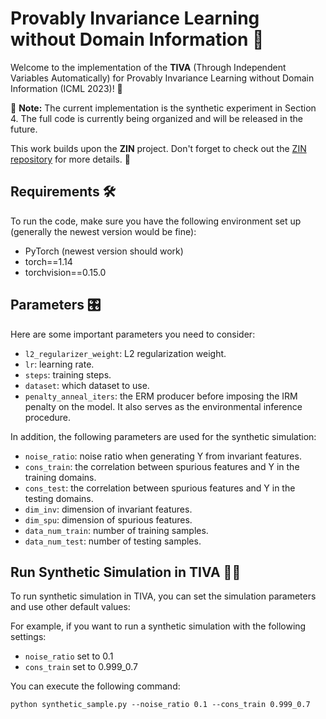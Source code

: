 # Provably Invariance Learning without Domain Information 🚀

Welcome to the implementation of the **TIVA** (Through Independent Variables Automatically) for Provably Invariance Learning without Domain Information (ICML 2023)! 🎉

📝 **Note:** The current implementation is the synthetic experiment in Section 4. The full code is currently being organized and will be released in the future.

This work builds upon the **ZIN** project. Don't forget to check out the [ZIN repository](https://github.com/linyongver/ZIN_official/tree/main) for more details. 👀

## Requirements 🛠️

To run the code, make sure you have the following environment set up (generally the newest version would be fine):

- PyTorch (newest version should work)
- torch==1.14
- torchvision==0.15.0

## Parameters 🎛️

Here are some important parameters you need to consider:

- `l2_regularizer_weight`: L2 regularization weight.
- `lr`: learning rate.
- `steps`: training steps.
- `dataset`: which dataset to use.
- `penalty_anneal_iters`: the ERM producer before imposing the IRM penalty on the model. It also serves as the environmental inference procedure.

In addition, the following parameters are used for the synthetic simulation:

- `noise_ratio`: noise ratio when generating Y from invariant features.
- `cons_train`: the correlation between spurious features and Y in the training domains.
- `cons_test`: the correlation between spurious features and Y in the testing domains.
- `dim_inv`: dimension of invariant features.
- `dim_spu`: dimension of spurious features.
- `data_num_train`: number of training samples.
- `data_num_test`: number of testing samples.

## Run Synthetic Simulation in TIVA 🏃‍♂️

To run synthetic simulation in TIVA, you can set the simulation parameters and use other default values:

For example, if you want to run a synthetic simulation with the following settings:
- `noise_ratio` set to 0.1
- `cons_train` set to 0.999_0.7

You can execute the following command:
```
python synthetic_sample.py --noise_ratio 0.1 --cons_train 0.999_0.7
```
